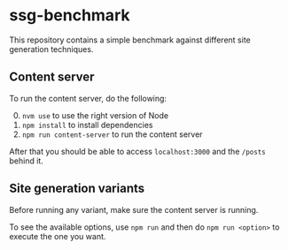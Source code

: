 # ssg-benchmark

This repository contains a simple benchmark against different site generation techniques.

## Content server

To run the content server, do the following:

0. `nvm use` to use the right version of Node
1. `npm install` to install dependencies
2. `npm run content-server` to run the content server

After that you should be able to access `localhost:3000` and the `/posts` behind it.

## Site generation variants

Before running any variant, make sure the content server is running.

To see the available options, use `npm run` and then do `npm run <option>` to execute the one you want.
